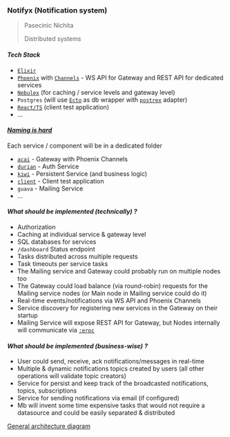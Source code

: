 ### Notifyx (Notification system)

> Pasecinic Nichita
>
> Distributed systems

#### _Tech Stack_

* [`Elixir`](https://hexdocs.pm/elixir/Kernel.html)
* [`Phoenix`](https://hexdocs.pm/phoenix/overview.html) with [`Channels`](https://hexdocs.pm/phoenix/channels.html) - WS API for Gateway and REST API for dedicated
  services
* [`Nebulex`](https://hexdocs.pm/nebulex/Nebulex.html) (for caching / service levels and gateway level)
* `Postgres` (will use [`Ecto`](https://hexdocs.pm/ecto/Ecto.html) as db wrapper
  with [`postrex`](https://github.com/elixir-ecto/postgrex) adapter)
* [`React/TS`](https://reactjs.org/) (client test application)
* ...

#### _[Naming is hard](https://quotesondesign.com/phil-karlton/)_
Each service / component will be in a dedicated folder
* [`acai`](./acai) - Gateway with Phoenix Channels
* [`durian`](./durian) - Auth Service
* [`kiwi`](./kiwi) - Persistent Service (and business logic)
* [`client`](./client) - Client test application
* `guava` - Mailing Service
* ...

#### _What should be implemented (technically) ?_

* Authorization
* Caching at individual service & gateway level
* SQL databases for services
* `/dashboard` Status endpoint
* Tasks distributed across multiple requests
* Task timeouts per service tasks
* The Mailing service and Gateway could probably run on multiple nodes too
* The Gateway could load balance (via round-robin) requests for the Mailing service nodes (or Main node in Mailing service could do it)
* Real-time events/notifications via WS API and Phoenix Channels
* Service discovery for registering new services in the Gateway on their startup
* Mailing Service will expose REST API for Gateway, but Nodes internally will communicate via [`:erpc`](https://www.erlang.org/doc/man/erpc.html)

#### _What should be implemented (business-wise) ?_

* User could send, receive, ack notifications/messages in real-time
* Multiple & dynamic notifications topics created by users (all other operations will validate topic creators)
* Service for persist and keep track of the broadcasted notifications, topics, subscriptions
* Service for sending notifications via email (if configured)
* Mb will invent some time expensive tasks that would not require a datasource and could be easily separated & distributed

[General architecture diagram](https://lucid.app/lucidchart/82c957a4-0db9-49d8-9f8b-dfd44882ce5e/edit?viewport_loc=199%2C-79%2C1993%2C784%2C0_0&invitationId=inv_80e2990b-1b1a-483e-8af2-38e5f92b85af#)



